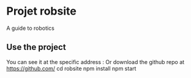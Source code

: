 # Projet robsite

A guide to robotics 

## Use the project
You can see it at the specific address :
Or download the github repo at https://github.com/
cd robsite
npm install
npm start
